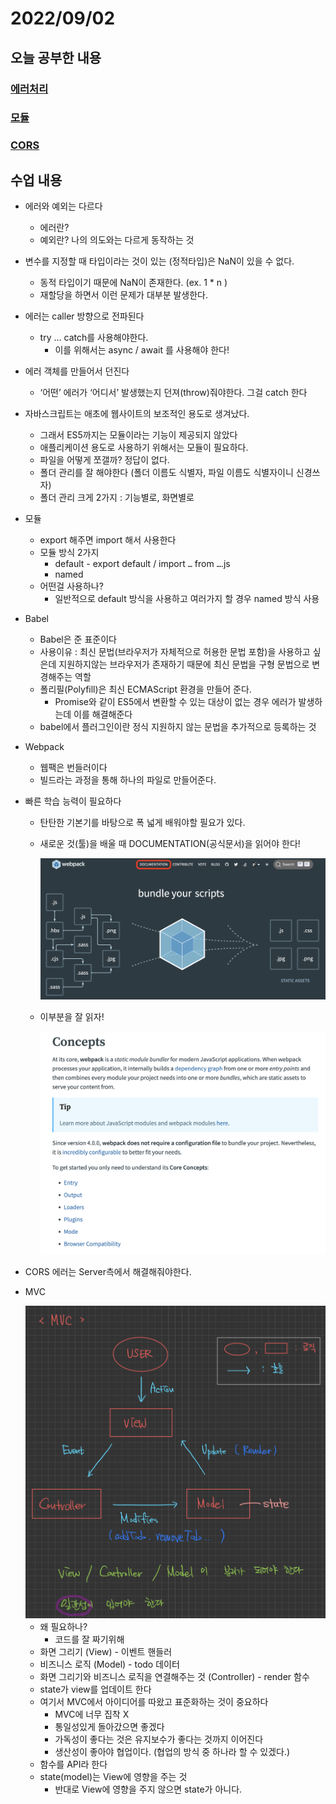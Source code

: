 # 2022/09/02

## 오늘 공부한 내용

### [에러처리](https://github.com/SleeplessN/TIL/blob/main/Javascript/Javascript%20DeepDive/47%EC%9E%A5%20%EC%97%90%EB%9F%AC%EC%B2%98%EB%A6%AC.md)

### [모듈](https://github.com/SleeplessN/TIL/blob/main/Javascript/Javascript%20DeepDive/48%EC%9E%A5%20%EB%AA%A8%EB%93%88.md)

### [CORS](https://github.com/SleeplessN/TIL/blob/main/Web/CORS/CORS.md)

## 수업 내용

- 에러와 예외는 다르다
  - 에러란?
  - 예외란? 나의 의도와는 다르게 동작하는 것
- 변수를 지정할 때 타입이라는 것이 있는 (정적타입)은 NaN이 있을 수 없다.
  - 동적 타입이기 때문에 NaN이 존재한다. (ex. 1 \* n )
  - 재할당을 하면서 이런 문제가 대부분 발생한다.
- 에러는 caller 방향으로 전파된다
  - try … catch를 사용해야한다.
    - 이를 위해서는 async / await 를 사용해야 한다!
- 에러 객체를 만들어서 던진다
  - ‘어떤’ 에러가 ‘어디서’ 발생했는지 던져(throw)줘야한다. 그걸 catch 한다
- 자바스크립트는 애초에 웹사이트의 보조적인 용도로 생겨났다.
  - 그래서 ES5까지는 모듈이라는 기능이 제공되지 않았다
  - 애플리케이션 용도로 사용하기 위해서는 모듈이 필요하다.
  - 파일을 어떻게 쪼갤까? 정답이 없다.
  - 폴더 관리를 잘 해야한다 (폴더 이름도 식별자, 파일 이름도 식별자이니 신경쓰자)
  - 폴더 관리 크게 2가지 : 기능별로, 화면별로
- 모듈
  - export 해주면 import 해서 사용한다
  - 모듈 방식 2가지
    - default - export default / import `…` from `…`.js
    - named
  - 어떤걸 사용하나?
    - 일반적으로 default 방식을 사용하고 여러가지 할 경우 named 방식 사용
- Babel
  - Babel은 준 표준이다
  - 사용이유 : 최신 문법(브라우저가 자체적으로 허용한 문법 포함)을 사용하고 싶은데 지원하지않는 브라우저가 존재하기 때문에 최신 문법을 구형 문법으로 변경해주는 역할
  - 폴리필(Polyfill)은 최신 ECMAScript 환경을 만들어 준다.
    - Promise와 같이 ES5에서 변환할 수 있는 대상이 없는 경우 에러가 발생하는데 이를 해결해준다
  - babel에서 플러그인이란 정식 지원하지 않는 문법을 추가적으로 등록하는 것
- Webpack
  - 웹팩은 번들러이다
  - 빌드라는 과정을 통해 하나의 파일로 만들어준다.
- 빠른 학습 능력이 필요하다

  - 탄탄한 기본기를 바탕으로 폭 넓게 배워야할 필요가 있다.
  - 새로운 것(툴)을 배울 때 DOCUMENTATION(공식문서)을 읽어야 한다!

    <img src="./2022-09-02-images/Untitled.png" width="600">

  - 이부분을 잘 읽자!

    <img src="./2022-09-02-images/Untitled%201.png" width="500">

- CORS 에러는 Server측에서 해결해줘야한다.
- MVC

  <img src="./2022-09-02-images/Untitled.jpeg" width="600">

  - 왜 필요하나?
    - 코드를 잘 짜기위해
  - 화면 그리기 (View) - 이벤트 핸들러
  - 비즈니스 로직 (Model) - todo 데이터
  - 화면 그리기와 비즈니스 로직을 연결해주는 것 (Controller) - render 함수
  - state가 view를 업데이트 한다
  - 여기서 MVC에서 아이디어를 따왔고 표준화하는 것이 중요하다
    - MVC에 너무 집착 X
    - 통일성있게 돌아갔으면 좋겠다
    - 가독성이 좋다는 것은 유지보수가 좋다는 것까지 이어진다
    - 생산성이 좋아야 협업이다. (협업의 방식 중 하나라 할 수 있겠다.)
  - 함수를 API라 한다
  - state(model)는 View에 영향을 주는 것
    - 반대로 View에 영향을 주지 않으면 state가 아니다.
